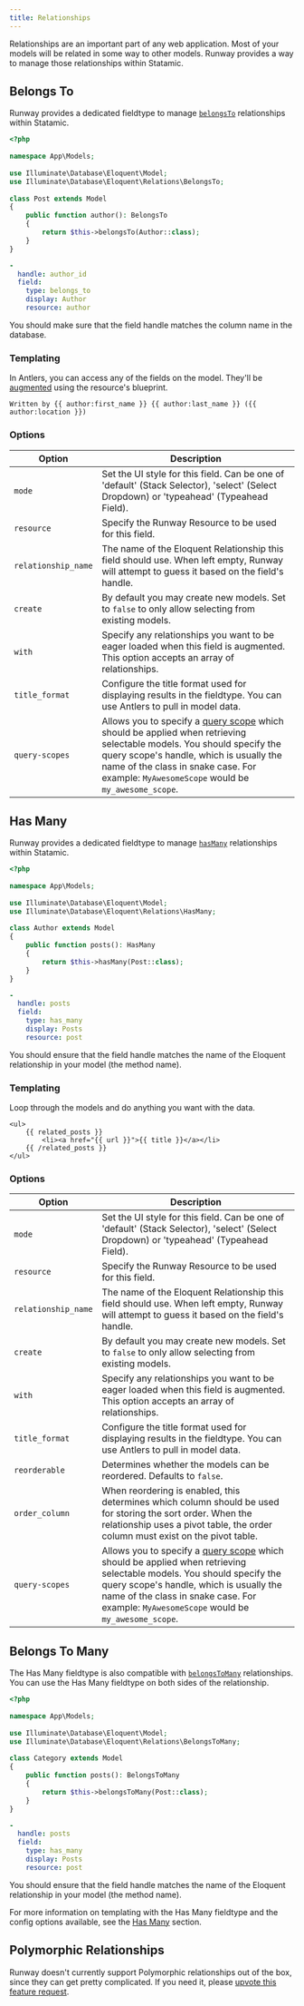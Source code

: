 ```yaml
---
title: Relationships
---
```


Relationships are an important part of any web application. Most of your models will be related in some way to other models. Runway provides a way to manage those relationships within Statamic.

## Belongs To

Runway provides a dedicated fieldtype to manage [`belongsTo`](https://laravel.com/docs/master/eloquent-relationships#one-to-many-inverse) relationships within Statamic. 

```php
<?php
 
namespace App\Models;
 
use Illuminate\Database\Eloquent\Model;
use Illuminate\Database\Eloquent\Relations\BelongsTo;
 
class Post extends Model
{
    public function author(): BelongsTo
    {
        return $this->belongsTo(Author::class);
    }
}
```

```yaml
-
  handle: author_id
  field:
    type: belongs_to
    display: Author
    resource: author
```

You should make sure that the field handle matches the column name in the database.

### Templating

In Antlers, you can access any of the fields on the model. They'll be [augmented](https://statamic.dev/extending/augmentation) using the resource's blueprint.

```antlers
Written by {{ author:first_name }} {{ author:last_name }} ({{ author:location }})
```

### Options

| **Option**          | **Description**                                                                                                                                                                                                                                                                                                                |
|---------------------|--------------------------------------------------------------------------------------------------------------------------------------------------------------------------------------------------------------------------------------------------------------------------------------------------------------------------------|
| `mode`              | Set the UI style for this field. Can be one of 'default' (Stack  Selector), 'select' (Select Dropdown) or 'typeahead' (Typeahead Field).                                                                                                                                                                                       |
| `resource`          | Specify the Runway Resource to be used for this field.                                                                                                                                                                                                                                                                         |
| `relationship_name` | The name of the Eloquent Relationship this field should use. When left empty, Runway will attempt to guess it based on the field's handle.                                                                                                                                                                                     |
| `create`            | By default you may create new models. Set to `false` to only allow selecting from existing models.                                                                                                                                                                                                                             |
| `with`              | Specify any relationships you want to be eager loaded when this field is augmented. This option accepts an array of relationships.                                                                                                                                                                                             |
| `title_format`      | Configure the title format used for displaying results in the fieldtype. You can use Antlers to pull in model data.                                                                                                                                                                                                            |
| `query-scopes`      | Allows you to specify a [query scope](https://statamic.dev/extending/query-scopes-and-filters#scopes) which should be applied when retrieving selectable models. You should specify the query scope's handle, which is usually the name of the class in snake case. For example: `MyAwesomeScope` would be `my_awesome_scope`. |

## Has Many

Runway provides a dedicated fieldtype to manage [`hasMany`](https://laravel.com/docs/master/eloquent-relationships#one-to-many) relationships within Statamic.

```php
<?php
 
namespace App\Models;
 
use Illuminate\Database\Eloquent\Model;
use Illuminate\Database\Eloquent\Relations\HasMany;
 
class Author extends Model
{
    public function posts(): HasMany
    {
        return $this->hasMany(Post::class);
    }
}
```

```yaml
-
  handle: posts
  field:
    type: has_many
    display: Posts
    resource: post
```

You should ensure that the field handle matches the name of the Eloquent relationship in your model (the method name).

### Templating

Loop through the models and do anything you want with the data.

```antlers
<ul>
    {{ related_posts }}
        <li><a href="{{ url }}">{{ title }}</a></li>
    {{ /related_posts }}
</ul>
```

### Options

| **Option**          | **Description**                                                                                                                                                                                                                                                                                                                 |
|---------------------|---------------------------------------------------------------------------------------------------------------------------------------------------------------------------------------------------------------------------------------------------------------------------------------------------------------------------------|
| `mode`              | Set the UI style for this field. Can be one of 'default' (Stack  Selector), 'select' (Select Dropdown) or 'typeahead' (Typeahead Field).                                                                                                                                                                                        |
| `resource`          | Specify the Runway Resource to be used for this field.                                                                                                                                                                                                                                                                          |
| `relationship_name` | The name of the Eloquent Relationship this field should use. When left empty, Runway will attempt to guess it based on the field's handle.                                                                                                                                                                                      |
| `create`            | By default you may create new models. Set to `false` to only allow selecting from existing models.                                                                                                                                                                                                                              |
| `with`              | Specify any relationships you want to be eager loaded when this field is augmented. This option accepts an array of relationships.                                                                                                                                                                                              |
| `title_format`      | Configure the title format used for displaying results in the fieldtype. You can use Antlers to pull in model data.                                                                                                                                                                                                             |
| `reorderable`       | Determines whether the models can be reordered. Defaults to `false`.                                                                                                                                                                                                                                                            |
| `order_column`      | When reordering is enabled, this determines which column should be used for storing the sort order. When the relationship uses a pivot table, the order column must exist on the pivot table.                                                                                                                                   |
| `query-scopes`      | Allows you to specify a [query scope](https://statamic.dev/extending/query-scopes-and-filters#scopes) which should be applied when retrieving selectable models. You should specify the query scope's handle, which is usually the name of the class in snake case. For example: `MyAwesomeScope` would be `my_awesome_scope`.  |


## Belongs To Many

The Has Many fieldtype is also compatible with [`belongsToMany`](https://laravel.com/docs/master/eloquent-relationships#many-to-many) relationships. You can use the Has Many fieldtype on both sides of the relationship.

```php
<?php
 
namespace App\Models;
 
use Illuminate\Database\Eloquent\Model;
use Illuminate\Database\Eloquent\Relations\BelongsToMany;
 
class Category extends Model
{
    public function posts(): BelongsToMany
    {
        return $this->belongsToMany(Post::class);
    }
}
```

```yaml
-
  handle: posts
  field:
    type: has_many
    display: Posts
    resource: post
```

You should ensure that the field handle matches the name of the Eloquent relationship in your model (the method name).

For more information on templating with the Has Many fieldtype and the config options available, see the [Has Many](#content-has-many) section.

## Polymorphic Relationships

Runway doesn't currently support Polymorphic relationships out of the box, since they can get pretty complicated. If you need it, please [upvote this feature request](https://github.com/statamic-rad-pack/runway/discussions/245).
